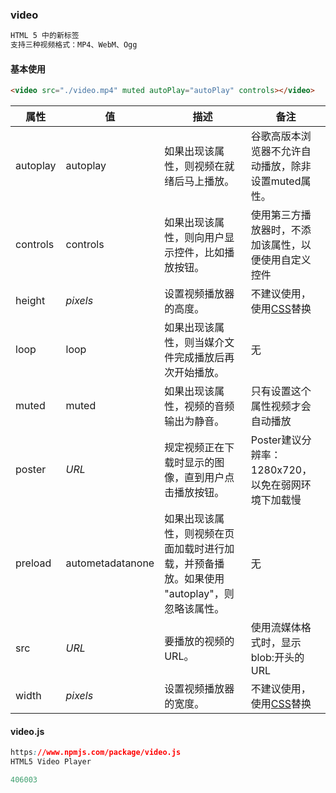 ### video

```css
HTML 5 中的新标签
支持三种视频格式：MP4、WebM、Ogg
```

#### 基本使用

```html
<video src="./video.mp4" muted autoPlay="autoPlay" controls></video>
```

| 属性     | 值               | 描述                                                         | 备注                                                         |
| -------- | ---------------- | ------------------------------------------------------------ | ------------------------------------------------------------ |
| autoplay | autoplay         | 如果出现该属性，则视频在就绪后马上播放。                     | 谷歌高版本浏览器不允许自动播放，除非设置muted属性。          |
| controls | controls         | 如果出现该属性，则向用户显示控件，比如播放按钮。             | 使用第三方播放器时，不添加该属性，以便使用自定义控件         |
| height   | *pixels*         | 设置视频播放器的高度。                                       | 不建议使用，使用[CSS](https://baike.baidu.com/item/CSS/5457)替换 |
| loop     | loop             | 如果出现该属性，则当媒介文件完成播放后再次开始播放。         | 无                                                           |
| muted    | muted            | 如果出现该属性，视频的音频输出为静音。                       | 只有设置这个属性视频才会自动播放                             |
| poster   | *URL*            | 规定视频正在下载时显示的图像，直到用户点击播放按钮。         | Poster建议分辨率：1280x720，以免在弱网环境下加载慢           |
| preload  | autometadatanone | 如果出现该属性，则视频在页面加载时进行加载，并预备播放。如果使用 "autoplay"，则忽略该属性。 | 无                                                           |
| src      | *URL*            | 要播放的视频的 URL。                                         | 使用流媒体格式时，显示blob:开头的URL                         |
| width    | *pixels*         | 设置视频播放器的宽度。                                       | 不建议使用，使用[CSS](https://baike.baidu.com/item/CSS/5457)替换 |

#### video.js

```css
https://www.npmjs.com/package/video.js
HTML5 Video Player
```

```js
406003
```

